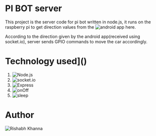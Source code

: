 # PI BOT server
This project is the server code for pi bot written in node.js, it runs on the raspberry pi to get direction values from the ![android app here](https://github.com/Rishabhk07/Sensor-data-socket-io).

According to the direction given by the android app(received using socket.io), server sends GPIO commands to move the car accordingly.

# Technology used]()
  1. ![Node.js](https://nodejs.org/)
  2. ![socket.io](https://socket.io)
  3. ![Express](https://expressjs.com/)
  4. ![onOff](https://www.npmjs.com/package/onoff)
  5. ![sleep](https://www.npmjs.com/package/sleep)
 
 # Author
 
 ![Rishabh Khanna](http://rishabhkhanna.me)
